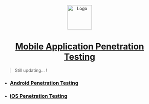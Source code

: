 <br />
<p align="center">
  <a href="https://github.com/sarathlalup">
    <img src="https://cdn.iconscout.com/icon/premium/png-512-thumb/reverse-engineering-1492971-1264677.png" alt="Logo" width="80" height="80">
  <h1 align="center">Mobile Application Penetration Testing </h1>
    
   </a>
    
  

  

 
</p>

> Still updating...   !

* ###  [ Android Penetration Testing]()

* ###  [ iOS Penetration Testing]()
